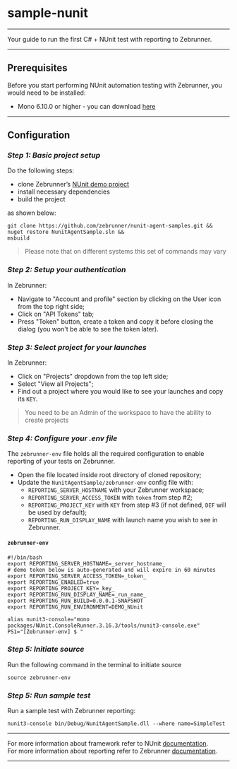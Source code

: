 # sample-nunit
___
Your guide to run the first C# + NUnit test with reporting to Zebrunner.
___
## Prerequisites
Before you start performing NUnit automation testing with Zebrunner, you would need to be installed:
- Mono 6.10.0 or higher - you can download [here](https://www.mono-project.com/download/stable/)
___
## Configuration
### _Step 1: Basic project setup_
Do the following steps:
- clone Zebrunner’s [NUnit demo project](https://github.com/zebrunner/nunit-agent-samples.git)
- install necessary dependencies
- build the project

as shown below:

```
git clone https://github.com/zebrunner/nunit-agent-samples.git &&
nuget restore NunitAgentSample.sln &&
msbuild
```
> Please note that on different systems this set of commands may vary


### _Step 2: Setup your authentication_
In Zebrunner:
- Navigate to "Account and profile" section by clicking on the User icon from the top right side;
- Click on "API Tokens" tab;
- Press "Token" button, create a token and copy it before closing the dialog (you won't be able to see the token later).

### _Step 3: Select project for your launches_
In Zebrunner:
- Click on "Projects" dropdown from the top left side;
- Select "View all Projects";
- Find out a project where you would like to see your launches and copy its `KEY`.

> You need to be an Admin of the workspace to have the ability to create projects

### _Step 4: Configure your .env file_
The `zebrunner-env` file holds all the required configuration to enable reporting of your tests on Zebrunner.

- Open the file located inside root directory of cloned repository;
- Update the `NunitAgentSample/zebrunner-env` config file with:
    - `REPORTING_SERVER_HOSTNAME` with your Zebrunner workspace;
    - `REPORTING_SERVER_ACCESS_TOKEN` with `token` from step #2;
    - `REPORTING_PROJECT_KEY` with `KEY` from step #3 (if not defined, `DEF` will be used by default);
    - `REPORTING_RUN_DISPLAY_NAME` with launch name you wish to see in Zebrunner.

#### **`zebrunner-env`**
```
#!/bin/bash
export REPORTING_SERVER_HOSTNAME=_server_hostname_
# demo token below is auto-generated and will expire in 60 minutes
export REPORTING_SERVER_ACCESS_TOKEN=_token_
export REPORTING_ENABLED=true
export REPORTING_PROJECT_KEY=_key_
export REPORTING_RUN_DISPLAY_NAME=_run_name_
export REPORTING_RUN_BUILD=0.0.0.1-SNAPSHOT
export REPORTING_RUN_ENVIRONMENT=DEMO_NUnit

alias nunit3-console="mono packages/NUnit.ConsoleRunner.3.16.3/tools/nunit3-console.exe"
PS1="[Zebrunner-env] $ "
```

### _Step 5: Initiate source_
Run the following command in the terminal to initiate source
```
source zebrunner-env 
```

### _Step 5: Run sample test_

Run a sample test with Zebrunner reporting:
```
nunit3-console bin/Debug/NunitAgentSample.dll --where name=SimpleTest
```
___
For more information about framework refer to NUnit [documentation](https://docs.nunit.org/).<br>
For more information about reporting refer to Zebrunner [documentation](https://zebrunner.com/documentation/reporting/nunit/).
___
